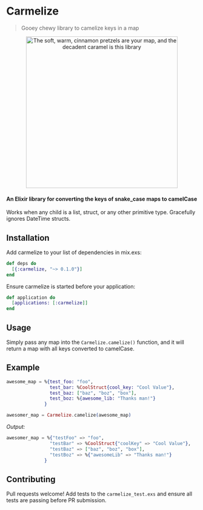# Carmelize
> Gooey chewy library to camelize keys in a map

<center>
<img src="http://i.imgur.com/LPIHMQA.gif" title="The soft, warm, cinnamon pretzels are your map, and the decadent caramel is this library" height="400">
</center>

#### An Elixir library for converting the keys of snake_case maps to camelCase

Works when any child is a list, struct, or any other primitive type. Gracefully ignores DateTime structs.

## Installation
Add carmelize to your list of dependencies in mix.exs:
```elixir
def deps do
  [{:carmelize, "~> 0.1.0"}]
end
```
Ensure carmelize is started before your application:
``` elixir
def application do
  [applications: [:carmelize]]
end
```

## Usage

Simply pass any map into the `Carmelize.camelize()` function, and it will return a map with all keys converted to camelCase.


## Example

```elixir
awesome_map = %{test_foo: "foo",
                test_bar: %CoolStruct{cool_key: "Cool Value"},
                test_baz: ["baz", "boz", "box"],
                test_boz: %{awesome_lib: "Thanks man!"}
              }

awesomer_map = Carmelize.camelize(awesome_map)

```


*Output:*

```elixir
awesomer_map = %{"testFoo" => "foo",
                "testBar" => %CoolStruct{"coolKey" => "Cool Value"},
                "testBaz" => ["baz", "boz", "box"],
                "testBoz" => %{"awesomeLib" => "Thanks man!"}
              }
```

## Contributing

Pull requests welcome! Add tests to the `carmelize_test.exs` and ensure all tests are passing before PR submission.
